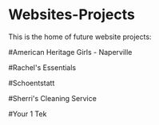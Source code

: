 # Websites-Projects
This is the home of future website projects:

#American Heritage Girls - Naperville


#Rachel's Essentials


#Schoentstatt


#Sherri's Cleaning Service


#Your 1 Tek

